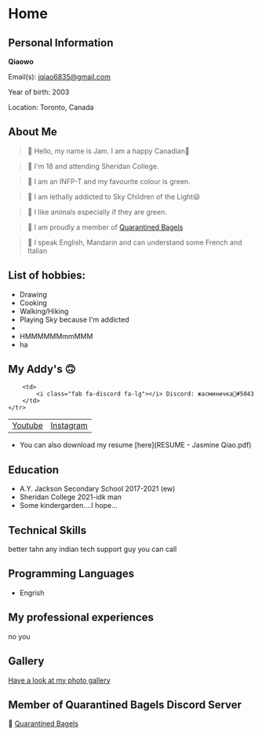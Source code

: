 # Home

<script src="https://kit.fontawesome.com/6d173168d3.js" crossorigin="anonymous"></script>

## Personal Information
**Qiaowo**

Email(s): [jqiao6835@gmail.com](mailto:jqiao6835@gmail.com)

Year of birth: 2003

Location: Toronto, Canada

## About Me

>🌿 Hello, my name is Jam. I am a happy Canadian🍁

>🌿 I'm 18 and attending Sheridan College.

>🌿 I am an INFP-T and my favourite colour is green.

>🌿 I am lethally addicted to Sky Children of the Light😃

>🌿 I like animals especially if they are green.

>🌿 I am proudly a member of <a href="https://yfsufate.github.io/Bagels/" target="blank">Quarantined Bagels</a>

>🌿 I speak English, Mandarin and can understand some French and Italian 


## List of hobbies:
* Drawing
* Cooking
* Walking/Hiking
* Playing Sky because I'm addicted
* 
* HMMMMMMmmMMM
* ha

## My Addy's 🙃

<table>
    <tr>
        <td>
            <a href="https://www.youtube.com/channel/UCKW-d_GlZ-sblBa18tChqbw" target="blank"><i class="fab fa-youtube fa-lg"></i> Youtube</a>
        </td>
        <td>
            <a href="https://www.instagram.com/jqwq_art/" target="blank"><i class="fab fa-instagram fa-lg"></i> Instagram</a>
        </td>
        
        <td>
            <i class="fab fa-discord fa-lg"></i> Discord: жасминичка💚#5043
        </td>
    </tr>
</table>

* <i class="fas fa-file fa-lg"></i> You can also download my resume [here](RESUME - Jasmine Qiao.pdf)


## Education

* A.Y. Jackson Secondary School 2017-2021 (ew)
* Sheridan College 2021-idk man
* Some kindergarden....I hope...

## Technical Skills
better tahn any indian tech support guy you can call

## Programming Languages

* Engrish

## My professional experiences

no you

## Gallery

[Have a look at my photo gallery](/photo.md)

## Member of Quarantined Bagels Discord Server

🥯 <a href="https://discord.gg/PZaPX5Mt" target="blank">Quarantined Bagels</a>